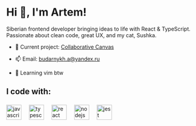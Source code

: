 <h1 align="left">Hi 👋, I'm Artem!</h1>

Siberian frontend developer bringing ideas to life with React & TypeScript. Passionate about clean code, great UX, and my cat, Sushka.

- :telescope: Current project: [Collaborative Canvas](https://github.com/clericlvl2/collaborative-canvas)

- :mailbox: Email: budarnykh.a@yandex.ru

- :floppy_disk: Learning vim btw

###

<h2 align="left">I code with:</h3>

###

<div align="left">
  <img src="https://cdn.jsdelivr.net/gh/devicons/devicon/icons/javascript/javascript-original.svg" height="40" alt="javascript logo"  />
  <img width="12" />
  <img src="https://cdn.jsdelivr.net/gh/devicons/devicon/icons/typescript/typescript-original.svg" height="40" alt="typescript logo"  />
  <img width="12" />
  <img src="https://cdn.jsdelivr.net/gh/devicons/devicon/icons/react/react-original.svg" height="40" alt="react logo"  />
  <img width="12" />
  <img src="https://cdn.jsdelivr.net/gh/devicons/devicon/icons/nodejs/nodejs-original.svg" height="40" alt="nodejs logo"  />
  <img width="12" />
  <img src="https://cdn.jsdelivr.net/gh/devicons/devicon/icons/jest/jest-plain.svg" height="40" alt="jest logo"  />
  <img width="12" />
</div>

###
